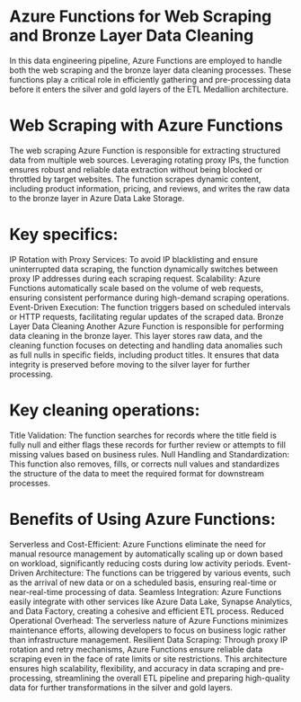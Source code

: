 # Azure Functions for Web Scraping and Bronze Layer Data Cleaning
In this data engineering pipeline, Azure Functions are employed to handle both the web scraping and the bronze layer data cleaning processes. These functions play a critical role in efficiently gathering and pre-processing data before it enters the silver and gold layers of the ETL Medallion architecture.

# Web Scraping with Azure Functions
The web scraping Azure Function is responsible for extracting structured data from multiple web sources. Leveraging rotating proxy IPs, the function ensures robust and reliable data extraction without being blocked or throttled by target websites. The function scrapes dynamic content, including product information, pricing, and reviews, and writes the raw data to the bronze layer in Azure Data Lake Storage.

# Key specifics:

IP Rotation with Proxy Services: To avoid IP blacklisting and ensure uninterrupted data scraping, the function dynamically switches between proxy IP addresses during each scraping request.
Scalability: Azure Functions automatically scale based on the volume of web requests, ensuring consistent performance during high-demand scraping operations.
Event-Driven Execution: The function triggers based on scheduled intervals or HTTP requests, facilitating regular updates of the scraped data.
Bronze Layer Data Cleaning
Another Azure Function is responsible for performing data cleaning in the bronze layer. This layer stores raw data, and the cleaning function focuses on detecting and handling data anomalies such as full nulls in specific fields, including product titles. It ensures that data integrity is preserved before moving to the silver layer for further processing.

# Key cleaning operations:

Title Validation: The function searches for records where the title field is fully null and either flags these records for further review or attempts to fill missing values based on business rules.
Null Handling and Standardization: This function also removes, fills, or corrects null values and standardizes the structure of the data to meet the required format for downstream processes.
# Benefits of Using Azure Functions:
Serverless and Cost-Efficient: Azure Functions eliminate the need for manual resource management by automatically scaling up or down based on workload, significantly reducing costs during low activity periods.
Event-Driven Architecture: The functions can be triggered by various events, such as the arrival of new data or on a scheduled basis, ensuring real-time or near-real-time processing of data.
Seamless Integration: Azure Functions easily integrate with other services like Azure Data Lake, Synapse Analytics, and Data Factory, creating a cohesive and efficient ETL process.
Reduced Operational Overhead: The serverless nature of Azure Functions minimizes maintenance efforts, allowing developers to focus on business logic rather than infrastructure management.
Resilient Data Scraping: Through proxy IP rotation and retry mechanisms, Azure Functions ensure reliable data scraping even in the face of rate limits or site restrictions.
This architecture ensures high scalability, flexibility, and accuracy in data scraping and pre-processing, streamlining the overall ETL pipeline and preparing high-quality data for further transformations in the silver and gold layers.
